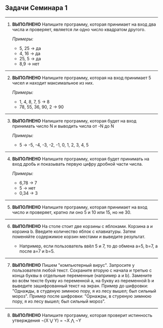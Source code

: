 ## Задачи Семинара 1
---
1. **ВЫПОЛНЕНО** Напишите программу, которая принимает на вход два числа и проверяет, является ли одно число квадратом другого.

    *Примеры:*

    * 5, 25 -> да
    * 4, 16 -> да
    * 25, 5 -> да
    * 8,9 -> нет
---    
2. **ВЫПОЛНЕНО** Напишите программу, которая на вход принимает 5 чисел и находит максимальное из них.

    *Примеры:*

    * 1, 4, 8, 7, 5 -> 8
    * 78, 55, 36, 90, 2 -> 90
---
3. **ВЫПОЛНЕНО** Напишите программу, которая будет на вход принимать число N и выводить числа от -N до N

    *Примеры:*

    * 5 -> -5, -4, -3, -2, -1, 0, 1, 2, 3, 4, 5
---
4. **ВЫПОЛНЕНО** Напишите программу, которая будет принимать на вход дробь и показывать первую цифру дробной части числа.

    *Примеры:*

    * 6,78 -> 7
    * 5 -> нет
    * 0,34 -> 3
---
5. **ВЫПОЛНЕНО** Напишите программу, которая принимает на вход число и проверяет, кратно ли оно 5 и 10 или 15, но не 30.
---
6. **ВЫПОЛНЕНО** На столе стоит две корзины с яблоками. Корзина a и корзина b. Введите количество яблок с клавиатуры. Затем поменяйте содержимое корзин местами и выведите результат.

    * Например, если пользователь ввёл 5 и 7, то до обмена a=5, b=7, а после a=7 и b=5.
---
7. **ВЫПОЛНЕНО** Пишем "компьютерный вирус". Запросите у пользователя любой текст. Сохраните вторую с начала и третью с конца буквы в отдельные переменные (например a и b). Замените во всём тексте букву из переменной a, на букву из переменной b и выведите зашифрованный текст на экран. Пример до шифровки: "Однажды, в студеную зимнюю пору, я из лесу вышел; был сильный мороз". Пример после шифровки: "Орнажры, в стуреную зимнюю пору, я из лесу вышел; был сильный мороз".
---
8. **ВЫПОЛНЕНО** Напишите программу, которая проверит истинность утверждения ¬(X ⋁ Y) = ¬X ⋀ ¬Y